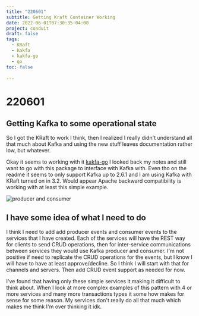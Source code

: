 ```yaml
---
title: "220601"
subtitle: Getting Kraft Container Working
date: 2022-06-01T07:30:35-04:00
project: conduit
draft: false
tags:
  - KRaft 
  - Kakfa
  - kakfa-go
  - go   
toc: false

---
```


# 220601
## Getting Kafka to some operational state
So I got the KRaft to work I think, then I realized I really didn't understand all that much about Kafka and using the new stuff leaves documentation rather low, but whatever. 

Okay it seems to working with it [kakfa-go](https://github.com/segmentio/kafka-go) I looked back my notes and still want to go with this package to interface with Kafka with. Even tho on the readme it seems to only support Kafka up to 2.6.1 and I am using Kafka with KRaft turned on in 3.2. Would appear Apache backward compatibility is working with at least this simple example. 

![producer and consumer](https://i.imgur.com/WmyrPrf.png)

## I have some idea of what I need to do 

I think I need to add add producer events and consumer events to the services that I have created. Each of the services will have the REST way for clients to send CRUD operations, then for inter-service communications between services they would use Kafka producer and consumer. I'm not positive if need to replicate the CRUD operations for the events, but I know I will have to have at least approve/decline. So I think I will start with that for channels and servers. Then add CRUD event support as needed for now. 

I've found that having only these simple services it making it difficult to think about. When I look at more complex examples of this pattern with 4 or more services and many more transactions types it some how makes for sense for some reason. My services don't really do all that much which makes me think I'm over thinking it idk. 

     
